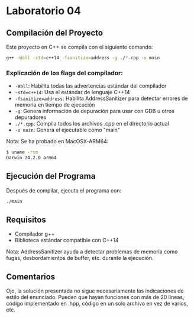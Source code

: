 # Laboratorio 04

## Compilación del Proyecto

Este proyecto en C++ se compila con el siguiente comando:

```bash
g++ -Wall -std=c++14 -fsanitize=address -g ./*.cpp -o main
```

### Explicación de los flags del compilador:

-   `-Wall`: Habilita todas las advertencias estándar del compilador
-   `-std=c++14`: Usa el estándar de lenguaje C++14
-   `-fsanitize=address`: Habilita AddressSanitizer para detectar errores de memoria en tiempo de ejecución
-   `-g`: Genera información de depuración para usar con GDB u otros depuradores
-   `./*.cpp`: Compila todos los archivos .cpp en el directorio actual
-   `-o main`: Genera el ejecutable como "main"

Nota: Se ha probado en MacOSX-ARM64:

```bash
$ uname -rsm
Darwin 24.2.0 arm64
```

## Ejecución del Programa

Después de compilar, ejecuta el programa con:

```bash
./main
```

## Requisitos

-   Compilador g++
-   Biblioteca estándar compatible con C++14

Nota: AddressSanitizer ayuda a detectar problemas de memoria como fugas, desbordamientos de buffer, etc. durante la ejecución.

## Comentarios

Ojo, la solución presentada no sigue necesariamente las indicaciones de estilo del enunciado.
Pueden que hayan funciones con más de 20 líneas, código implementado en .hpp, código en un solo archivo en vez de varios, etc.
